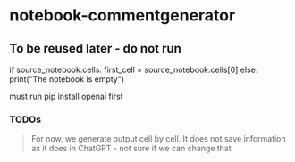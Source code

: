 # notebook-commentgenerator

## To be reused later - do not run 

if source_notebook.cells:
    first_cell = source_notebook.cells[0]
else: 
    print("The notebook is empty")
    

must run pip install openai first

### TODOs

> For now, we generate output cell by cell. It does not save information as it does in ChatGPT - not sure if we can change that
